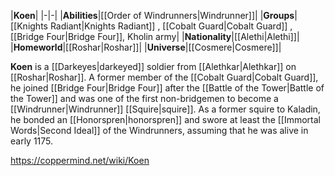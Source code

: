|**Koen**|
|-|-|
|**Abilities**|[[Order of Windrunners\|Windrunner]]|
|**Groups**|[[Knights Radiant\|Knights Radiant]] , [[Cobalt Guard\|Cobalt Guard]] , [[Bridge Four\|Bridge Four]], Kholin army|
|**Nationality**|[[Alethi\|Alethi]]|
|**Homeworld**|[[Roshar\|Roshar]]|
|**Universe**|[[Cosmere\|Cosmere]]|

**Koen** is a [[Darkeyes\|darkeyed]] soldier from [[Alethkar\|Alethkar]] on [[Roshar\|Roshar]]. A former member of the [[Cobalt Guard\|Cobalt Guard]], he joined [[Bridge Four\|Bridge Four]] after the [[Battle of the Tower\|Battle of the Tower]] and was one of the first non-bridgemen to become a [[Windrunner\|Windrunner]] [[Squire\|squire]].
As a former squire to Kaladin, he bonded an [[Honorspren\|honorspren]] and swore at least the [[Immortal Words\|Second Ideal]] of the Windrunners, assuming that he was alive in early 1175.



https://coppermind.net/wiki/Koen